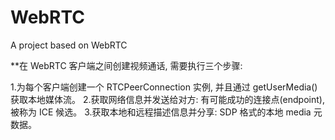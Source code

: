 # WebRTC
A project based on WebRTC

**在 WebRTC 客户端之间创建视频通话, 需要执行三个步骤:

1.为每个客户端创建一个 RTCPeerConnection 实例, 并且通过 getUserMedia() 获取本地媒体流。
2.获取网络信息并发送给对方: 有可能成功的连接点(endpoint), 被称为 ICE 候选。
3.获取本地和远程描述信息并分享: SDP 格式的本地 media 元数据。
